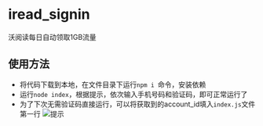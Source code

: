 # iread_signin
沃阅读每日自动领取1GB流量

## 使用方法

- 将代码下载到本地，在文件目录下运行`npm i `命令，安装依赖
- 运行`node index`，根据提示，依次输入手机号码和验证码，即可正常运行了
- 为了下次无需验证码直接运行，可以将获取到的account_id填入`index.js`文件第一行
  ![提示](https://ae01.alicdn.com/kf/U4b19ba47f18b421885a2e8bf819c71412.jpg)

